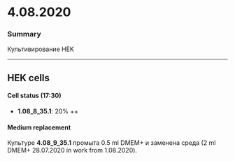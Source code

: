 4.08.2020
=========

### Summary
Культивирование HEK

---

## HEK cells
#### Cell status (17:30)
- **1.08_8_35.1**: 20% ++

#### Medium replacement
Культуре **4.08_9_35.1** промыта 0.5 ml DMEM+ и заменена среда (2 ml DMEM+ 28.07.2020 in work from 1.08.2020).

